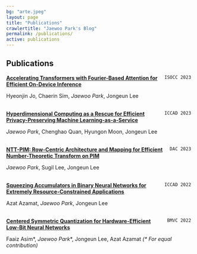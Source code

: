 ```yaml
---
bg: "arte.jpeg"
layout: page
title: "Publications"
crawlertitle: "Jaewoo Park's Blog"
permalink: /publications/
active: publications
---
```


## Publications

<div style="float: right"> <code> ISOCC 2023 </code> </div> 

__[Accelerating Transformers with Fourier-Based Attention for Efficient On-Device Inference](https://ieeexplore.ieee.org/abstract/document/10396620)__ 


Hyeonjin Jo, Chaerin Sim, *Jaewoo Park*, Jongeun Lee
<br/>
<br/>


<div style="float: right"> <code> ICCAD 2023 </code> </div> 

__[Hyperdimensional Computing as a Rescue for Efficient Privacy-Preserving Machine Learning-as-a-Service](https://arxiv.org/abs/2310.06840)__ 


*Jaewoo Park*, Chenghao Quan, Hyungon Moon, Jongeun Lee
<br/>
<br/>


<div style="float: right"> <code> DAC 2023 </code> </div> 

__[NTT-PIM: Row-Centric Architecture and Mapping for Efficient Number-Theoretic Transform on PIM](https://ieeexplore.ieee.org/document/10247747)__ 


*Jaewoo Park*, Sugil Lee, Jongeun Lee
<br/>
<br/>


<div style="float: right"> <code> ICCAD 2022 </code> </div> 

__[Squeezing Accumulators in Binary Neural Networks for Extremely Resource-Constrained Applications](https://dl.acm.org/doi/10.1145/3508352.3549418)__ 


Azat Azamat, *Jaewoo Park*, Jongeun Lee
<br/>
<br/>


<div style="float: right"> <code> BMVC 2022 </code> </div> 

__[Centered Symmetric Quantization for Hardware-Efficient Low-Bit Neural Networks](https://bmvc2022.mpi-inf.mpg.de/0538.pdf)__ 


Faaiz Asim\*, *Jaewoo Park*\*,  Jongeun Lee, Azat Azamat    *(\* For equal contribution)*
<br/>
<br/>
